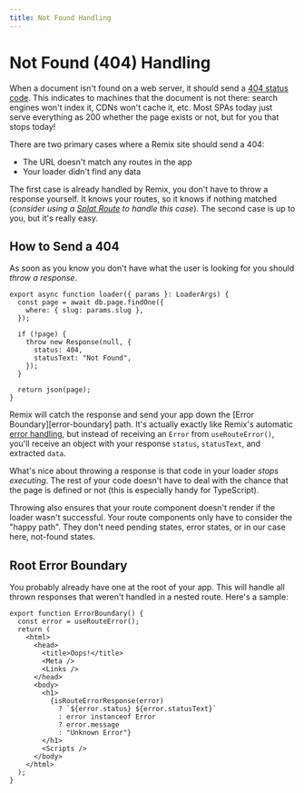 ```yaml
---
title: Not Found Handling
---
```


# Not Found (404) Handling

When a document isn't found on a web server, it should send a [404 status code][404-status-code]. This indicates to machines that the document is not there: search engines won't index it, CDNs won't cache it, etc. Most SPAs today just serve everything as 200 whether the page exists or not, but for you that stops today!

There are two primary cases where a Remix site should send a 404:

- The URL doesn't match any routes in the app
- Your loader didn't find any data

The first case is already handled by Remix, you don't have to throw a response yourself. It knows your routes, so it knows if nothing matched (_consider using a [Splat Route][splat-route] to handle this case_). The second case is up to you, but it's really easy.

## How to Send a 404

As soon as you know you don't have what the user is looking for you should _throw a response_.

```tsx filename=app/routes/page.$slug.tsx
export async function loader({ params }: LoaderArgs) {
  const page = await db.page.findOne({
    where: { slug: params.slug },
  });

  if (!page) {
    throw new Response(null, {
      status: 404,
      statusText: "Not Found",
    });
  }

  return json(page);
}
```

Remix will catch the response and send your app down the \[Error Boundary]\[error-boundary] path. It's actually exactly like Remix's automatic [error handling][errors], but instead of receiving an `Error` from `useRouteError()`, you'll receive an object with your response `status`, `statusText`, and extracted `data`.

What's nice about throwing a response is that code in your loader _stops executing_. The rest of your code doesn't have to deal with the chance that the page is defined or not (this is especially handy for TypeScript).

Throwing also ensures that your route component doesn't render if the loader wasn't successful. Your route components only have to consider the "happy path". They don't need pending states, error states, or in our case here, not-found states.

## Root Error Boundary

You probably already have one at the root of your app. This will handle all thrown responses that weren't handled in a nested route. Here's a sample:

```tsx
export function ErrorBoundary() {
  const error = useRouteError();
  return (
    <html>
      <head>
        <title>Oops!</title>
        <Meta />
        <Links />
      </head>
      <body>
        <h1>
          {isRouteErrorResponse(error)
            ? `${error.status} ${error.statusText}`
            : error instanceof Error
            ? error.message
            : "Unknown Error"}
        </h1>
        <Scripts />
      </body>
    </html>
  );
}
```

[errors]: ./errors
[404-status-code]: https://developer.mozilla.org/en-US/docs/Web/HTTP/Status/404
[splat-route]: ./routing#splats
